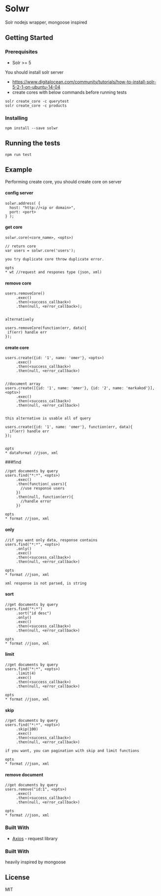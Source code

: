 # Solwr

Solr nodejs wrapper, mongoose inspired

## Getting Started
### Prerequisites

* Solr >= 5

You should install solr server
* https://www.digitalocean.com/community/tutorials/how-to-install-solr-5-2-1-on-ubuntu-14-04
* create cores with below commands before running tests
```
solr create_core -c querytest
solr create_core -c products
```

### Installing

```
npm install --save solwr
```

## Running the tests

```
npm run test
```

## Example

Performing create core, you should create core on server

#### config server
```
solwr.address( {
  host: "http://<ip or domain>",
  port: <port>
} );
```

#### get core
```
solwr.core(<core_name>, <opts>)

// return core
var users = solwr.core('users');

you try duplicate core throw duplicate error.

opts
* wt //request and respones type (json, xml)
```

#### remove core
```
users.removeCore()
     .exec()
     .then(<success_callback>)
     .then(null, <error_callback>);


alternatively

users.removeCore(function(err, data){
 if(err) handle err
});
```

#### create core
```
users.create({id: '1', name: 'omer'}, <opts>)
     .exec()
     .then(<success_callback>)
     .then(null, <error_callback>)


//document array
users.create([{id: '1', name: 'omer'}, {id: '2', name: 'markakod'}], <opts>)
     .exec()
     .then(<success_callback>)
     .then(null, <error_callback>)


this alternative is usable all of query

users.create({id: '1', name: 'omer'}, function(err, data){
  if(err) handle err
});


opts
* dataFormat //json, xml
```

###find
```
//get documents by query
users.find("*:*", <opts>)
     .exec()
     .then(function(_users){
       //use response users
     })
     .then(null, function(err){
       //handle error
     })

opts
* format //json, xml
```

#### only
```
//if you want only data, response contains
users.find("*:*", <opts>)
     .only()
     .exec()
     .then(<success_callback>)
     .then(null, <error_callback>)

opts
* format //json, xml

xml response is not parsed, is string
```

#### sort
```
//get documents by query
users.find("*:*")
     .sort("id desc")
     .only()
     .exec()
     .then(<success_callback>)
     .then(null, <error_callback>)

opts
* format //json, xml
```

#### limit
```
//get documents by query
users.find("*:*", <opts>)
     .limit(4)
     .exec()
     .then(<success_callback>)
     .then(null, <error_callback>)

opts
* format //json, xml
```

#### skip
```
//get documents by query
users.find("*:*", <opts>)
     .skip(100)
     .exec()
     .then(<success_callback>)
     .then(null, <error_callback>)

if you want, you can pagination with skip and limit functions

opts
* format //json, xml
```

#### remove document
```
//get documents by query
users.remove("id:1", <opts>)
     .exec()
     .then(<success_callback>)
     .then(null, <error_callback>)

opts
* format //json, xml
```

### Built With

* [Axios](https://github.com/mzabriskie/axios) - request library


### Built With
heavily inspired by mongoose


## License

MIT
